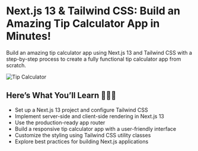 # Next.js 13 & Tailwind CSS: Build an Amazing Tip Calculator App in Minutes!

Build an amazing tip calculator app using Next.js 13 and Tailwind CSS with a step-by-step process to create a fully functional tip calculator app from scratch.

![Tip Calculator](https://user-images.githubusercontent.com/47107420/253304519-da58524d-cfe5-4dc5-8519-04c6f885fee9.png)

## Here’s What You’ll Learn 👨🏻‍💻

- Set up a Next.js 13 project and configure Tailwind CSS
- Implement server-side and client-side rendering in Next.js 13
- Use the production-ready app router
- Build a responsive tip calculator app with a user-friendly interface
- Customize the styling using Tailwind CSS utility classes
- Explore best practices for building Next.js applications
